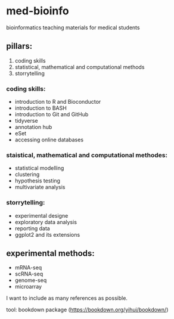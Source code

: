 # med-bioinfo
bioinformatics teaching materials for medical students

## pillars: 
1. coding skills
2. statistical, mathematical and computational methods
3. storrytelling


### coding skills:
- introduction to R and Bioconductor
- introduction to BASH
- introduction to Git and GitHub
- tidyverse
- annotation hub
- eSet
- accessing online databases

### staistical, mathematical and computational methodes:
- statistical modelling
- clustering
- hypothesis testing
- multivariate analysis

### storrytelling:
- experimental designe
- exploratory data analysis
- reporting data
- ggplot2 and its extensions


## experimental methods:
- mRNA-seq
- scRNA-seq
- genome-seq
- microarray

I want to include as many references as possible.


tool: bookdown package (https://bookdown.org/yihui/bookdown/)
